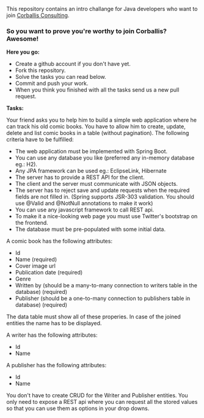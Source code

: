 This repository contains an intro challange for Java developers who want to join [Corballis Consulting](http://corballis.ie).

### So you want to prove you're worthy to join Corballis? Awesome!

**Here you go:**
* Create a github account if you don't have yet.
* Fork this repository.
* Solve the tasks you can read below.
* Commit and push your work.
* When you think you finished with all the tasks send us a new pull request.

**Tasks:**

Your friend asks you to help him to build a simple web application where he can track his old comic books. You have to allow him to create, update, delete and list comic books in a table (without pagination). The following criteria have to be fulfilled:
* The web application must be implemented with Spring Boot.
* You can use any database you like (preferred any in-memory database eg.: H2).
* Any JPA framework can be used eg.: EclipseLink, Hibernate
* The server has to provide a REST API for the client.
* The client and the server must communicate with JSON objects.
* The server has to reject save and update requests when the required fields are not filled in. (Spring supports JSR-303 validation. You should use @Valid and @NotNull annotations to make it work)
* You can use any javascript framework to call REST api.
* To make it a nice-looking web page you must use Twitter's bootstrap on the frontend.
* The database must be pre-populated with some initial data.

A comic book has the following attributes:
* Id
* Name (required)
* Cover image url
* Publication date (required)
* Genre
* Written by (should be a many-to-many connection to writers table in the database) (required)
* Publisher (should be a one-to-many connection to publishers table in database) (required)

The data table must show all of these properies. In case of the joined entities the name has to be displayed.

A writer has the following attributes:
* Id
* Name

A publisher has the following attributes:
* Id
* Name

You don't have to create CRUD for the Writer and Publisher entities. You only need to expose a REST api where you can request all the stored values so that you can use them as options in your drop downs.

